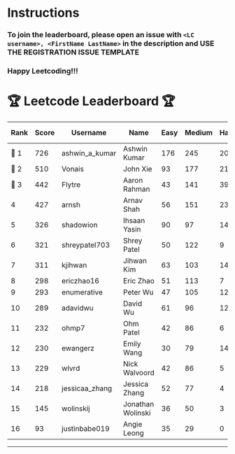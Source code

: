 # Instructions
### To join the leaderboard, please open an issue with `<LC username>, <FirstName LastName>` in the description and USE THE REGISTRATION ISSUE TEMPLATE
### Happy Leetcoding!!!


# 🏆 Leetcode Leaderboard 🏆

| Rank | Score | Username       | Name | Easy | Medium | Hard | Problems Solved |
|------|----------------|-----------------|-------------------|--------------|--------------|--------------|--------------|
| 🥇 1 | 726 | ashwin_a_kumar | Ashwin Kumar | 176 | 245 | 20 | 441 |
| 🥈 2 | 510 | Vonais | John Xie | 93 | 177 | 21 | 291 |
| 🥉 3 | 442 | Flytre | Aaron Rahman | 43 | 141 | 39 | 223 |
| 4 | 427 | arnsh | Arnav Shah | 56 | 151 | 23 | 230 |
| 5 | 326 | shadowion | Ihsaan Yasin | 90 | 97 | 14 | 201 |
| 6 | 321 | shreypatel703 | Shrey Patel | 50 | 122 | 9 | 181 |
| 7 | 311 | kjihwan | Jihwan Kim | 63 | 103 | 14 | 180 |
| 8 | 298 | ericzhao16 | Eric Zhao | 51 | 113 | 7 | 171 |
| 9 | 293 | enumerative | Peter Wu | 47 | 105 | 12 | 164 |
| 10 | 289 | adavidwu | David Wu | 61 | 96 | 12 | 169 |
| 11 | 232 | ohmp7 | Ohm Patel | 42 | 86 | 6 | 134 |
| 12 | 230 | ewangerz | Emily Wang | 30 | 79 | 14 | 123 |
| 13 | 229 | wlvrd | Nick Walvoord | 42 | 86 | 5 | 133 |
| 14 | 218 | jessicaa_zhang | Jessica Zhang | 52 | 77 | 4 | 133 |
| 15 | 145 | wolinskij | Jonathan Wolinski | 36 | 50 | 3 | 89 |
| 16 | 93 | justinbabe019 | Angie Leong | 35 | 29 | 0 | 64 |
---